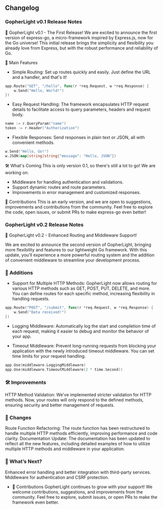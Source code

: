 ## Changelog

### GopherLight v0.1 Release Notes
🚀 GopherLight v0.1 - The First Release!
We are excited to announce the first version of express-go, a micro-framework inspired by Express.js, now for the Go universe! This initial release brings the simplicity and flexibility you already love from Express, but with the robust performance and reliability of Go.

🎯 Main Features
* Simple Routing: Set up routes quickly and easily. Just define the URL and a handler, and that's it!

```go
app.Route("GET", "/hello", func(r *req.Request, w *req.Response) {
    w.Send("Hello, World!")
})
```

* Easy Request Handling: The framework encapsulates HTTP request details to facilitate access to query parameters, headers and request body.
```go
name := r.QueryParam("name")
token := r.Header("Authorization")
```

* Flexible Responses: Send responses in plain text or JSON, all with convenient methods.
```go 
w.Send("Hello, Go!")
w.JSON(map[string]string{"message": "Hello, JSON"})
```

🛠️ What's Coming
This is only version 0.1, so there's still a lot to go! We are working on:

* Middleware for handling authentication and validations.
* Support dynamic routes and route parameters.
* Improvements in error management and customized responses.

📝 Contributions
This is an early version, and we are open to suggestions, improvements and contributions from the community. Feel free to explore the code, open issues, or submit PRs to make express-go even better!

### GopherLight v0.2 Release Notes
🚀 GopherLight v0.2 - Enhanced Routing and Middleware Support!

We are excited to announce the second version of GopherLight, bringing more flexibility and features to our lightweight Go framework. With this update, you’ll experience a more powerful routing system and the addition of convenient middleware to streamline your development process.

### 🎯 Additions

* Support for Multiple HTTP Methods: GopherLight now allows routing for various HTTP methods such as GET, POST, PUT, DELETE, and more. You can define routes for each specific method, increasing flexibility in handling requests.

```go
app.Route("POST", "/submit", func(r *req.Request, w *req.Response) {
    w.Send("Data received!")
})
```

* Logging Middleware: Automatically log the start and completion time of each request, making it easier to debug and monitor the behavior of your app.

* Timeout Middleware: Prevent long-running requests from blocking your application with the newly introduced timeout middleware. You can set time limits for your request handling.

```go
app.Use(middleware.LoggingMiddleware)
app.Use(middleware.TimeoutMiddleware(2 * time.Second))
```

### 🛠️ Improvements

HTTP Method Validation: We've implemented stricter validation for HTTP methods. Now, your routes will only respond to the defined methods, ensuring security and better management of requests.
### 🔄 Changes

Route Function Refactoring: The route function has been restructured to handle multiple HTTP methods efficiently, improving performance and code clarity.
Documentation Update: The documentation has been updated to reflect all the new features, including detailed examples of how to utilize multiple HTTP methods and middleware in your application.
### 🚀 What’s Next?

Enhanced error handling and better integration with third-party services.
Middleware for authentication and CSRF protection.

* 📝 Contributions GopherLight continues to grow with your support! We welcome contributions, suggestions, and improvements from the community. Feel free to explore, submit issues, or open PRs to make the framework even better.